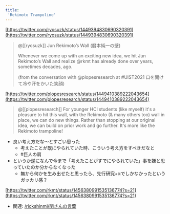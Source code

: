```yaml
---
title:
 'Rekimoto Trampoline'
---
```


[https://twitter.com/ryosuzk/status/1449394830690320391](https://twitter.com/ryosuzk/status/1449394830690320391)
> @[[ryosuzk]]
>  Jun Rekimoto’s Wall (暦本純一の壁)
>
>  Whenever we come up with an exciting new idea, we hit Jun Rekimoto’s Wall and realize @rkmt
>   has already done over years, sometimes decades, ago.
>
>  (from the conversation with @plopesresearch
>   at #UIST2021 口を開けて冷や汗をかいた笑顔)

[https://twitter.com/plopesresearch/status/1449410389222043654](https://twitter.com/plopesresearch/status/1449410389222043654)
> @[[plopesresearch]]
>  For younger HCI students (like myself) it's a pleasure to hit this wall, with the Rekimoto (& many others too) wall in place, we can do new things. Rather than stopping at our original idea, we can build on prior work and go further. It's more like the Rekimoto trampoline!

- 良い考え方だな〜とすごい思った
    - 考えたことが既にやられていた時、こういう考え方をすべきだなと
    - #巨人の肩
- というか逆になんで今まで「考えたことがすでにやられていた」事を嫌と思っていたのか分からなくなった
    - 無から何かを生み出せたと思ったら、先行研究+αでしかなかったというガッカリ感？

[https://twitter.com/rkmt/status/1456380991535136774?s=21](https://twitter.com/rkmt/status/1456380991535136774?s=21)


- 関連: [/rickshinmi/関さんの言葉](https://scrapbox.io/rickshinmi/関さんの言葉)
